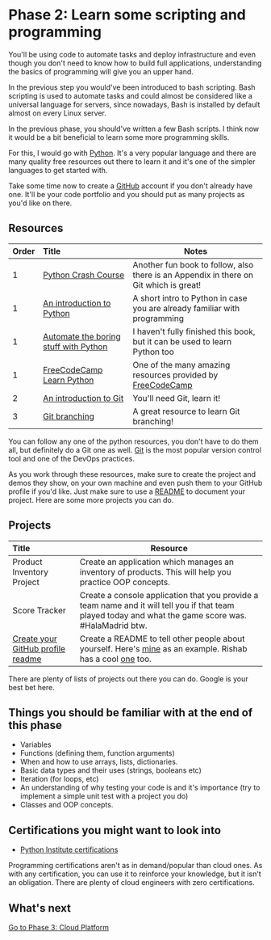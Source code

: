 # Phase 2: Learn some scripting and programming

You'll be using code to automate tasks and deploy infrastructure and even though you don't need to know how to build full applications, understanding the basics of programming will give you an upper hand.

In the previous step you would've been introduced to bash scripting. Bash scripting is used to automate tasks and could almost be considered like a universal language for servers, since nowadays, Bash is installed by default almost on every Linux server.

In the previous phase, you should've written a few Bash scripts. I think now it would be a bit beneficial to learn some more programming skills.

For this, I would go with [Python](https://www.python.org/). It's a very popular language and there are many quality free resources out there to learn it and it's one of the simpler languages to get started with.

Take some time now to create a [GitHub](https://github.com/) account if you don't already have one. It'll be your code portfolio and you should put as many projects as you'd like on there.

## Resources

| Order | Title                                                                        | Notes                                                                                       |
| :---- | :--------------------------------------------------------------------------- | ------------------------------------------------------------------------------------------- |
| 1     | [Python Crash Course](https://ehmatthes.github.io/pcc/)                      | Another fun book to follow, also there is an Appendix in there on Git which is great!       |
| 1     | [An introduction to Python](https://docs.microsoft.com/en-us/learn/modules/intro-to-python/)    | A short intro to Python in case you are already familiar with programming                                                                 |
| 1     | [Automate the boring stuff with Python](https://automatetheboringstuff.com/) | I haven't fully finished this book, but it can be used to learn Python too                  |
| 1     | [FreeCodeCamp Learn Python](https://www.youtube.com/watch?v=rfscVS0vtbw)     | One of the many amazing resources provided by [FreeCodeCamp](https://www.freecodecamp.org/) |
| 2     | [An introduction to Git](https://docs.microsoft.com/en-us/learn/modules/intro-to-git/)    | You'll need Git, learn it!                                                                  |
| 3     | [Git branching](https://learngitbranching.js.org/)                           | A great resource to learn Git branching!                                                    |

You can follow any one of the python resources, you don't have to do them all, but definitely do a Git one as well. [Git](https://git-scm.com/) is the most popular version control tool and one of the DevOps practices.

As you work through these resources, make sure to create the project and demos they show, on your own machine and even push them to your GitHub profile if you'd like. Just make sure to use a [README](https://docs.github.com/en/github/creating-cloning-and-archiving-repositories/creating-a-repository-on-github/about-readmes) to document your project. Here are some more projects you can do.

## Projects

 | Title                     | Resource                                                                                                                                               |
 | :------------------------ | ------------------------------------------------------------------------------------------------------------------------------------------------------ |
 | Product Inventory Project | Create an application which manages an inventory of products. This will help you practice OOP concepts.                                                |
 | Score Tracker             | Create a console application that you provide a team name and it will tell you if that team played today and what the game score was. #HalaMadrid btw. |                                                                                                                                 |
 [Create your GitHub profile readme](https://docs.github.com/en/github/setting-up-and-managing-your-github-profile/customizing-your-profile/managing-your-profile-readme) | Create a README to tell other people about yourself. Here's [mine](https://github.com/madebygps/madebygps) as an example. Rishab has a cool [one](https://github.com/rishabkumar7/rishabkumar7) too.

 There are plenty of lists of projects out there you can do. Google is your best bet here.

## Things you should be familiar with at the end of this phase

- Variables
- Functions (defining them, function arguments)
- When and how to use arrays, lists, dictionaries.
- Basic data types and their uses (strings, booleans etc)
- Iteration (for loops, etc)
- An understanding of why testing your code is and it's importance (try to implement a simple unit test with a project you do)
- Classes and OOP concepts.

## Certifications you might want to look into

- [Python Institute certifications](https://pythoninstitute.org/certification/)

Programming certifications aren't as in demand/popular than cloud ones. As with any certification, you can use it to reinforce your knowledge, but it isn't an obligation. There are plenty of cloud engineers with zero certifications.

## What's next

[Go to Phase 3: Cloud Platform](../phase3/README.md)
